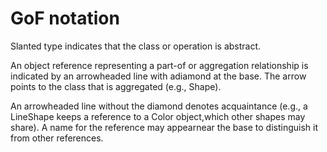 # GoF notation

Slanted type indicates that the class or operation is abstract.

An object reference representing a part-of or aggregation relationship is indicated by an arrowheaded line with adiamond at the base. The arrow points to the class that is aggregated (e.g., Shape). 

An arrowheaded line without the diamond denotes acquaintance (e.g., a LineShape keeps a reference to a Color object,which other shapes may share). A name for the reference may appearnear the base to distinguish it from other references.
